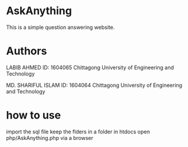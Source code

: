 # AskAnything
This is a simple question answering website.
# Authors
LABIB AHMED
ID: 1604065
Chittagong University of Engineering and Technology

MD. SHARIFUL ISLAM 
ID: 1604064
Chittagong University of Engineering and Technology

# how to use
import the sql file
keep the flders in a folder in htdocs
open php/AskAnything.php via a browser
